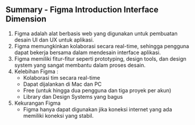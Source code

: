 ## Summary - Figma Introduction Interface Dimension 
1. Figma adalah alat berbasis web yang digunakan untuk pembuatan desain UI dan UX untuk aplikasi.
2. Figma memungkinkan kolaborasi secara real-time, sehingga pengguna dapat bekerja bersama dalam mendesain interface aplikasi.
3. Figma memiliki fitur-fitur seperti prototyping, design tools, dan design system yang sangat membantu dalam proses desain.
4. Kelebihan Figma :
   - Kolaborasi tim secara real-time
   - Dapat dijalankan di Mac dan PC
   - Free (untuk hingga dua pengguna dan tiga proyek per akun)
   - Library dan Design Systems yang bagus
5. Kekurangan Figma
   -  Figma hanya dapat digunakan jika koneksi internet yang ada memiliki koneksi yang stabil.